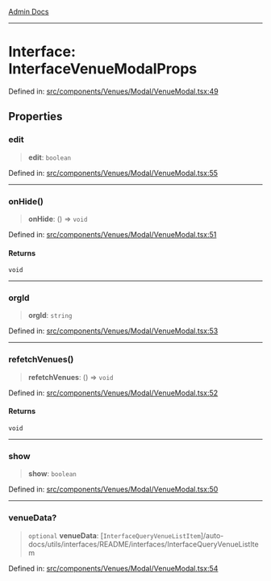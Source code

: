 [Admin Docs](/)

***

# Interface: InterfaceVenueModalProps

Defined in: [src/components/Venues/Modal/VenueModal.tsx:49](https://github.com/PalisadoesFoundation/talawa-admin/blob/main/src/components/Venues/Modal/VenueModal.tsx#L49)

## Properties

### edit

> **edit**: `boolean`

Defined in: [src/components/Venues/Modal/VenueModal.tsx:55](https://github.com/PalisadoesFoundation/talawa-admin/blob/main/src/components/Venues/Modal/VenueModal.tsx#L55)

***

### onHide()

> **onHide**: () => `void`

Defined in: [src/components/Venues/Modal/VenueModal.tsx:51](https://github.com/PalisadoesFoundation/talawa-admin/blob/main/src/components/Venues/Modal/VenueModal.tsx#L51)

#### Returns

`void`

***

### orgId

> **orgId**: `string`

Defined in: [src/components/Venues/Modal/VenueModal.tsx:53](https://github.com/PalisadoesFoundation/talawa-admin/blob/main/src/components/Venues/Modal/VenueModal.tsx#L53)

***

### refetchVenues()

> **refetchVenues**: () => `void`

Defined in: [src/components/Venues/Modal/VenueModal.tsx:52](https://github.com/PalisadoesFoundation/talawa-admin/blob/main/src/components/Venues/Modal/VenueModal.tsx#L52)

#### Returns

`void`

***

### show

> **show**: `boolean`

Defined in: [src/components/Venues/Modal/VenueModal.tsx:50](https://github.com/PalisadoesFoundation/talawa-admin/blob/main/src/components/Venues/Modal/VenueModal.tsx#L50)

***

### venueData?

> `optional` **venueData**: [`InterfaceQueryVenueListItem`]/auto-docs/utils/interfaces/README/interfaces/InterfaceQueryVenueListItem

Defined in: [src/components/Venues/Modal/VenueModal.tsx:54](https://github.com/PalisadoesFoundation/talawa-admin/blob/main/src/components/Venues/Modal/VenueModal.tsx#L54)
